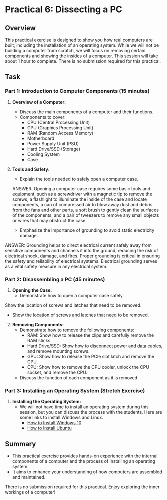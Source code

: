 # Practical 6: Dissecting a PC

## Overview

This practical exercise is designed to show you how real computers are built, including the installation of an operating system. While we will not be building a computer from scratch, we will focus on removing certain components and showing the insides of a computer. This session will take about 1 hour to complete. There is no submission required for this practical.

## Task

### Part 1: Introduction to Computer Components (15 minutes)

1. **Overview of a Computer:**
   - Discuss the main components of a computer and their functions.
   - Components to cover:
     - CPU (Central Processing Unit)
     - GPU (Graphics Processing Unit)
     - RAM (Random Access Memory)
     - Motherboard
     - Power Supply Unit (PSU)
     - Hard Drive/SSD (Storage)
     - Cooling System
     - Case

2. **Tools and Safety:**
   - Explain the tools needed to safely open a computer case.

   ANSWER: Opening a computer case requires some basic tools and equipment, such as a screwdriver with a magnetic tip to remove the screws, a flashlight to illuminate the inside of the case and locate components, a can of compressed air to blow away dust and debris from the fans and other parts, a soft brush to gently clean the surfaces of the components, and a pair of tweezers to remove any small objects or wires that may obstruct the case.


   - Emphasize the importance of grounding to avoid static electricity damage.

  ANSWER: Grounding helps to direct electrical current safely away from sensitive components and channels it into the ground, reducing the risk of electrical shock, damage, and fires. Proper grounding is critical in ensuring the safety and reliability of electrical systems. Electrical grounding serves as a vital safety measure in any electrical system.

### Part 2: Disassembling a PC (45 minutes)

1. **Opening the Case:**
   - Demonstrate how to open a computer case safely.

Show the location of screws and latches that need to be removed.

 - Show the location of screws and latches that need to be removed.


2. **Removing Components:**
   - Demonstrate how to remove the following components:
     - RAM: Show how to release the clips and carefully remove the RAM sticks.
     - Hard Drive/SSD: Show how to disconnect power and data cables, and remove mounting screws.
     - GPU: Show how to release the PCIe slot latch and remove the GPU.
     - CPU: Show how to remove the CPU cooler, unlock the CPU socket, and remove the CPU.
   - Discuss the function of each component as it is removed.

### Part 3: Installing an Operating System (Stretch Exercise)

1. **Installing the Operating System:**
   - We will not have time to install an operating system during this session, but you can discuss the process with the students. Here are some links to install Windows and Linux.
       - [How to Install Windows 10](https://www.microsoft.com/en-us/software-download/windows10)
       - [How to Install Ubuntu](https://ubuntu.com/tutorials/install-ubuntu-desktop)

## Summary

- This practical exercise provides hands-on experience with the internal components of a computer and the process of installing an operating system.
- It aims to enhance your understanding of how computers are assembled and maintained.

There is no submission required for this practical. Enjoy exploring the inner workings of a computer!
